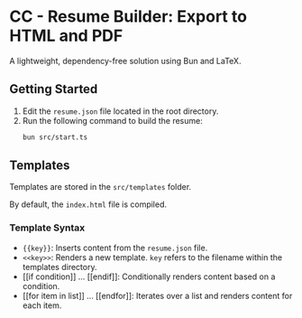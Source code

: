# CC - Resume Builder: Export to HTML and PDF

A lightweight, dependency-free solution using Bun and LaTeX.

## Getting Started

1. Edit the `resume.json` file located in the root directory.
2. Run the following command to build the resume:
   ```sh
   bun src/start.ts
   ```

## Templates

Templates are stored in the `src/templates` folder.

By default, the `index.html` file is compiled.

### Template Syntax

- `{{key}}`: Inserts content from the `resume.json` file.
- `<<key>>`: Renders a new template. `key` refers to the filename within the templates directory.
- [[if condition]] ... [[endif]]: Conditionally renders content based on a condition.
- [[for item in list]] ... [[endfor]]: Iterates over a list and renders content for each item.

